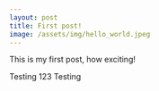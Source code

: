 ```yaml
---
layout: post
title: First post!
image: /assets/img/hello_world.jpeg
---
```


This is my first post, how exciting!

Testing 123 Testing
